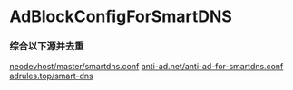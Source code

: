 # AdBlockConfigForSmartDNS

### 综合以下源并去重
[neodevhost/master/smartdns.conf](https://raw.githubusercontent.com/neodevpro/neodevhost/master/smartdns.conf)
[anti-ad.net/anti-ad-for-smartdns.conf](https://anti-ad.net/anti-ad-for-smartdns.conf)
[adrules.top/smart-dns](https://adrules.top/smart-dns.conf)
